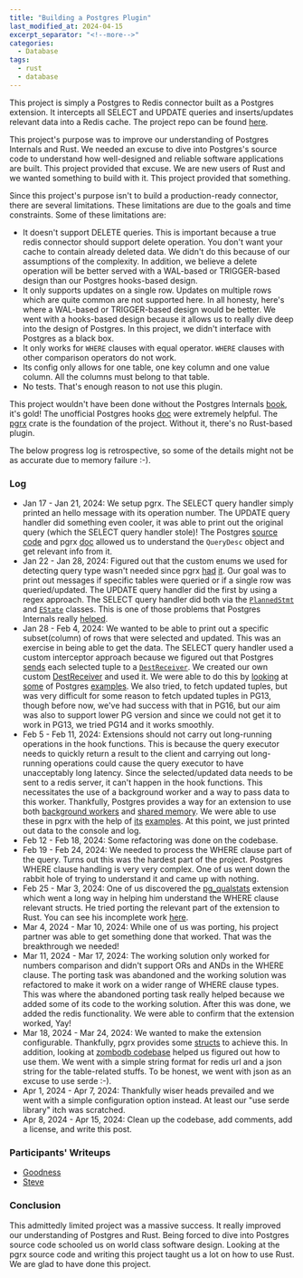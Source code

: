 ```yaml
---
title: "Building a Postgres Plugin"
last_modified_at: 2024-04-15
excerpt_separator: "<!--more-->"
categories:
  - Database
tags:
  - rust
  - database
---
```


This project is simply a Postgres to Redis connector built as a Postgres extension. It intercepts all SELECT and UPDATE queries and inserts/updates relevant data into a Redis cache. <!--more--> The project repo can be found [here](https://github.com/systemEng-Learning/postgres-redis).

This project's purpose was to improve our understanding of Postgres Internals and Rust. We needed an excuse to dive into Postgres's source code to understand how well-designed and reliable software applications are built. This project provided that excuse. We are new users of Rust and we wanted something to build with it. This project provided that something. 

Since this project's purpose isn't to build a production-ready connector, there are several limitations. These limitations are due to the goals and time constraints. Some of these limitations are:
* It doesn't support DELETE queries. This is important because a true redis connector should support delete operation. You don't want your cache to contain already deleted data. We didn't do this because of our assumptions of the complexity. In addition, we believe a delete operation will be better served with a WAL-based or TRIGGER-based design than our Postgres hooks-based design. 
* It only supports updates on a single row. Updates on multiple rows which are quite common are not supported here. In all honesty, here's where a WAL-based or TRIGGER-based design would be better. We went with a hooks-based design because it allows us to really dive deep into the design of Postgres. In this project, we didn't interface with Postgres as a black box.
* It only works for `WHERE` clauses with equal operator. `WHERE` clauses with other comparison operators do not work.
* Its config only allows for one table, one key column and one value column. All the columns must belong to that table. 
* No tests. That's enough reason to not use this plugin.

This project wouldn't have been done without the Postgres Internals [book](http://www.interdb.jp/pg/index.html), it's gold! The unofficial Postgres hooks [doc](https://github.com/taminomara/psql-hooks/blob/master/Detailed.md) were extremely helpful. The [pgrx](https://github.com/pgcentralfoundation/pgrx) crate is the foundation of the project. Without it, there's no Rust-based plugin.

The below progress log is retrospective, so some of the details might not be as accurate due to memory failure :-).

### Log
* Jan 17 - Jan 21, 2024: We setup pgrx. The SELECT query handler simply printed an hello message with its operation number. The UPDATE query handler did something even cooler, it was able to print out the original query (which the SELECT query handler stole)! The Postgres [source code](https://github.com/postgres/postgres/blob/27074bce08e994daf6b8fe9a84877ac257210fdd/src/include/executor/execdesc.h#L33) and pgrx [doc](https://docs.rs/pgrx/latest/pgrx/pg_sys/struct.QueryDesc.html) allowed us to understand the `QueryDesc` object and get relevant info from it.
* Jan 22 - Jan 28, 2024: Figured out that the custom enums we used for detecting query type wasn't needed since pgrx [had](https://docs.rs/pgrx/latest/pgrx/pg_sys/constant.CmdType_CMD_SELECT.html) [it](https://docs.rs/pgrx/latest/pgrx/pg_sys/constant.CmdType_CMD_UPDATE.html). Our goal was to print out messages if specific tables were queried or if a single row was queried/updated. The UPDATE query handler did the first by using a regex approach. The SELECT query handler did both via the [`PlannedStmt`](https://github.com/postgres/postgres/blob/b1b13d2b524e64e3bf3538441366bdc8f6d3beda/src/include/nodes/plannodes.h#L46) and [`EState`](https://github.com/postgres/postgres/blob/b1b13d2b524e64e3bf3538441366bdc8f6d3beda/src/include/nodes/execnodes.h#L618) classes. This is one of those problems that Postgres Internals really [helped](https://www.interdb.jp/pg/pgsql03/01.html#314-planner-and-executor).
* Jan 28 - Feb 4, 2024: We wanted to be able to print out a specific subset(column) of rows that were selected and updated. This was an exercise in being able to get the data. The SELECT query handler used a custom interceptor approach because we figured out that Postgres [sends](https://github.com/postgres/postgres/blob/b1b13d2b524e64e3bf3538441366bdc8f6d3beda/src/backend/executor/execMain.c#L1677) each selected tuple to a [`DestReceiver`](https://github.com/postgres/postgres/blob/b1b13d2b524e64e3bf3538441366bdc8f6d3beda/src/include/tcop/dest.h#L113). We created our own custom [DestReceiver](https://github.com/systemEng-Learning/postgres-redis/blob/05ec5172157932635c1f773fd49d8b61dd13a948/src/select.rs#L19) and used it. We were able to do this by [looking](https://github.com/postgres/postgres/blob/b1b13d2b524e64e3bf3538441366bdc8f6d3beda/src/backend/tcop/dest.c#L75) at [some](https://github.com/postgres/postgres/blob/b1b13d2b524e64e3bf3538441366bdc8f6d3beda/src/backend/access/common/printsimple.c) of Postgres [examples](https://github.com/postgres/postgres/blob/b1b13d2b524e64e3bf3538441366bdc8f6d3beda/src/backend/access/common/printtup.c#L422).
We also tried, to fetch updated tuples, but was very difficult for some reason to fetch updated tuples in PG13, though before now, we've had success with that in PG16, but our aim was also to support lower PG version and since we could not get it to work in PG13, we tried PG14 and it works smoothly.
* Feb 5 - Feb 11, 2024: Extensions should not carry out long-running operations in the hook functions. This is because the query executor needs to quickly return a result to the client and carrying out long-running operations could cause the query executor to have unacceptably long latency. Since the selected/updated data needs to be sent to a redis server, it can't happen in the hook functions. This necessitates the use of a background worker and a way to pass data to this worker. Thankfully, Postgres provides a way for an extension to use both [background workers](https://www.postgresql.org/docs/current/bgworker.html) and [shared memory](https://pgpedia.info/s/shmem_request_hook.html). We were able to use these in pgrx with the help of [its](https://github.com/pgcentralfoundation/pgrx/tree/develop/pgrx-examples/bgworker) [examples](https://github.com/pgcentralfoundation/pgrx/tree/develop/pgrx-examples/shmem). At this point, we just printed out data to the console and log.
* Feb 12 - Feb 18, 2024: Some refactoring was done on the codebase.
* Feb 19 - Feb 24, 2024: We needed to process the WHERE clause part of the query. Turns out this was the hardest part of the project. Postgres WHERE clause handling is very very complex. One of us went down the rabbit hole of trying to understand it and came up with nothing.
* Feb 25 - Mar 3, 2024: One of us discovered the [pg_qualstats](https://github.com/powa-team/pg_qualstats) extension which went a long way in helping him understand the WHERE clause relevant structs. He tried porting the relevant part of the extension to Rust. You can see his incomplete work [here](https://github.com/systemEng-Learning/postgres-redis/blob/whereclause-expr/src/utils.rs).
* Mar 4, 2024 - Mar 10, 2024: While one of us was porting, his project partner was able to get something done that worked. That was the breakthrough we needed!
* Mar 11, 2024 - Mar 17, 2024: The working solution only worked for numbers comparison and didn't support ORs and ANDs in the WHERE clause. The porting task was abandoned and the working solution was refactored to make it work on a wider range of WHERE clause types. This was where the abandoned porting task really helped because we added some of its code to the working solution. After this was done, we added the redis functionality. We were able to confirm that the extension worked, Yay!
* Mar 18, 2024 - Mar 24, 2024: We wanted to make the extension configurable. Thankfully, pgrx provides some [structs](https://docs.rs/pgrx/latest/pgrx/guc/index.html) to achieve this. In addition, looking at [zombodb codebase](https://github.com/zombodb/zombodb/blob/1416c99a4885f1cfe5e7bd86b935e89e6d6ba431/src/gucs/mod.rs) helped us figured out how to use them. We went with a simple string format for redis url and a json string for the table-related stuffs. To be honest, we went with json as an excuse to use serde :-).
* Apr 1, 2024 - Apr 7, 2024: Thankfully wiser heads prevailed and we went with a simple configuration option instead. At least our "use serde library" itch was scratched.
* Apr 8, 2024 - Apr 15, 2024: Clean up the codebase, add comments, add a license, and write this post.

### Participants' Writeups
* [Goodness](https://goodyduru.github.io/database/2024/04/15/what-i-learned-from-building-a-postgres-extension-in-rust.html)
* [Steve](https://steveoni.github.io/database/2024/04/15/postgres-redis-extension-in-rust.html)

### Conclusion
This admittedly limited project was a massive success. It really improved our understanding of Postgres and Rust. Being forced to dive into Postgres source code schooled us on world class software design. Looking at the pgrx source code and writing this project taught us a lot on how to use Rust. We are glad to have done this project.

